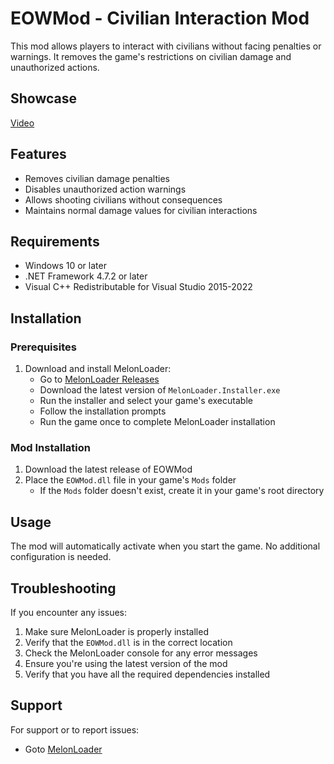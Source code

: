 # EOWMod - Civilian Interaction Mod

This mod allows players to interact with civilians without facing penalties or warnings. It removes the game's restrictions on civilian damage and unauthorized actions.

## Showcase
[Video](https://www.youtube.com/watch?v=-4_lmbg3KtQ)

## Features

- Removes civilian damage penalties
- Disables unauthorized action warnings
- Allows shooting civilians without consequences
- Maintains normal damage values for civilian interactions

## Requirements

- Windows 10 or later
- .NET Framework 4.7.2 or later
- Visual C++ Redistributable for Visual Studio 2015-2022

## Installation

### Prerequisites

1. Download and install MelonLoader:
   - Go to [MelonLoader Releases](https://github.com/LavaGang/MelonLoader/releases)
   - Download the latest version of `MelonLoader.Installer.exe`
   - Run the installer and select your game's executable
   - Follow the installation prompts
   - Run the game once to complete MelonLoader installation

### Mod Installation

1. Download the latest release of EOWMod
2. Place the `EOWMod.dll` file in your game's `Mods` folder
   - If the `Mods` folder doesn't exist, create it in your game's root directory

## Usage

The mod will automatically activate when you start the game. No additional configuration is needed.

## Troubleshooting

If you encounter any issues:

1. Make sure MelonLoader is properly installed
2. Verify that the `EOWMod.dll` is in the correct location
3. Check the MelonLoader console for any error messages
4. Ensure you're using the latest version of the mod
5. Verify that you have all the required dependencies installed

## Support

For support or to report issues:
- Goto [MelonLoader](https://melonwiki.xyz/#/?id=requirements)
